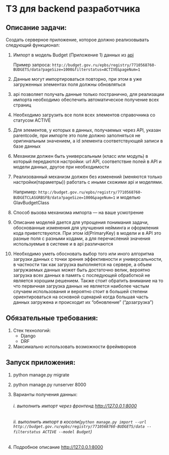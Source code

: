 # ТЗ для backend разработчика

## Описание задачи:
Создать серверное приложение, которое должно реализовывать следующий функционал:

1. Импорт в модель Budget (Приложение 1) данных из [api](http://budget.gov.ru/epbs/faces/p/%D0%94%D0%B0%D0%BD%D0%BD%D1%8B%D0%B5%20%D0%B8%20%D1%81%D0%B5%D1%80%D0%B2%D0%B8%D1%81%D1%8B/opendata?code=7710568760-BUDGETS&_adf.ctrl-state=9j2lrpn45_123&regionId=66)

   Пример запроса: 
      ```http://budget.gov.ru/epbs/registry/7710568760-BUDGETS/data?pageSize=1000&filterstatus=ACTIVE&pageNum=1```
2. Данные могут импортироваться повторно, при этом в уже загруженных элементах поля должны обновляться   
3. api позволяет получать данные только постранично, для реализации импорта необходимо обеспечить автоматическое получение всех страниц
4. Необходимо загрузить все поля всех элементов справочника со статусом ACTIVE
5. Для элементов, у которых в данных, получаемых через API, указан parentcode,  при импорте это поле должно заполняться не оригинальным значением, а id элемента соответствующей записи в базе данных 
6. Механизм должен быть универсальным (класс или модуль) в который передаются настройки: url API, соответствие полей в API и модели данных, другое при необходимости
7. Реализованный механизм должен без изменений (меняются только настройки(параметры)) работать с иными схожими api и моделями.

   Например: ```http://budget.gov.ru/epbs/registry/7710568760-BUDGETCLASGRBSFB/data?pageSize=1000&pageNum=1```
   и моделью GlavBudgetClass
8. Способ вызова механизма импорта — на ваше усмотрение
9. Описание моделей дается для упрощения понимания задачи, обоснованные изменения для улучшения нейминга и оформления кода приветствуются. При этом id(PrimaryKey) в модели и в API это разные поля с разными кодами, а для перечислений значения используемые в системе и в api различаются
10. Необходимо уметь обосновать выбор того или иного алгоритма загрузки данных с точки зрения эффективности и универсальности, в частности так как загрузка выполняется на сервере, а объем загружаемых данных может быть достаточно велик, вероятно загрузка всех данных в память с последующей обработкой не является хорошим решением. Также стоит обратить внимание на то что первичная загрузка данных не является наиболее частым случаем использования и вероятно стоит в большей степени ориентироваться на основной сценарий когда большая часть данных загружена и происходит их “обновление” (“дозагрузка”)

## Обязательные требования:
1. Стек технологий:
   * Django
   * DRF
2. Максимально использовать возможности фреймворков
    
## Запуск приложения:
1. python manage.py migrate
1. python manage.py runserver 8000
3. Варианты получения данных:

	###### i.  выполнить импорт через фронтенд http://127.0.0.1:8000
	
	###### ii. выполнить импорт в косоли(```python manage.py import --url http://budget.gov.ru/epbs/registry/7710568760-BUDGETS/data --filterstatus ACTIVE --model Budget```)
4. Подробное описание http://127.0.0.1:8000

